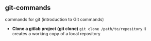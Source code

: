 ## git-commands
commands for git (introduction to Git commands)

- **Clone a gitlab project (git clone)**
`
git clone /path/to/repository
`
it creates a working copy of a local repository
